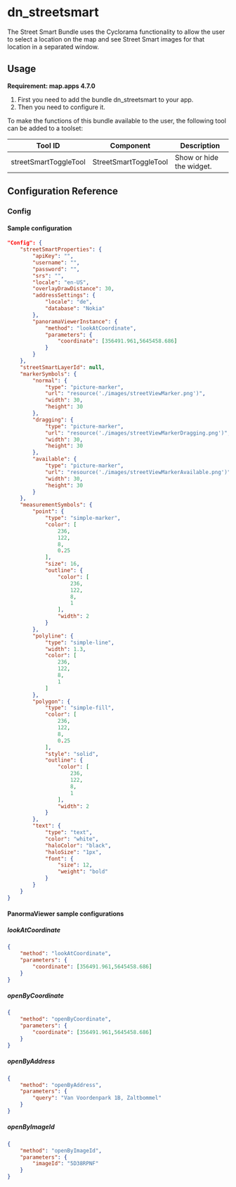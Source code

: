# dn_streetsmart
The Street Smart Bundle uses the Cyclorama functionality to allow the user to select a location on the map and see Street Smart images for that location in a separated window.

## Usage
**Requirement: map.apps 4.7.0**

1. First you need to add the bundle dn_streetsmart to your app.
2. Then you need to configure it.

To make the functions of this bundle available to the user, the following tool can be added to a toolset:

| Tool ID               | Component             | Description              |
|-----------------------|-----------------------|--------------------------|
| streetSmartToggleTool | StreetSmartToggleTool | Show or hide the widget. |

## Configuration Reference

### Config

#### Sample configuration
```json
"Config": {
    "streetSmartProperties": {
        "apiKey": "",
        "username": "",
        "password": "",
        "srs": "",
        "locale": "en-US",
        "overlayDrawDistance": 30,
        "addressSettings": {
            "locale": "de",
            "database": "Nokia"
        },
        "panoramaViewerInstance": {
            "method": "lookAtCoordinate",
            "parameters": {
                "coordinate": [356491.961,5645458.686]
            }
        }
    },
    "streetSmartLayerId": null,
    "markerSymbols": {
        "normal": {
            "type": "picture-marker",
            "url": "resource('./images/streetViewMarker.png')",
            "width": 30,
            "height": 30
        },
        "dragging": {
            "type": "picture-marker",
            "url": "resource('./images/streetViewMarkerDragging.png')",
            "width": 30,
            "height": 30
        },
        "available": {
            "type": "picture-marker",
            "url": "resource('./images/streetViewMarkerAvailable.png')",
            "width": 30,
            "height": 30
        }
    },
    "measurementSymbols": {
        "point": {
            "type": "simple-marker",
            "color": [
                236,
                122,
                8,
                0.25
            ],
            "size": 16,
            "outline": {
                "color": [
                    236,
                    122,
                    8,
                    1
                ],
                "width": 2
            }
        },
        "polyline": {
            "type": "simple-line",
            "width": 1.3,
            "color": [
                236,
                122,
                8,
                1
            ]
        },
        "polygon": {
            "type": "simple-fill",
            "color": [
                236,
                122,
                8,
                0.25
            ],
            "style": "solid",
            "outline": {
                "color": [
                    236,
                    122,
                    8,
                    1
                ],
                "width": 2
            }
        },
        "text": {
            "type": "text",
            "color": "white",
            "haloColor": "black",
            "haloSize": "1px",
            "font": {
                "size": 12,
                "weight": "bold"
            }
        }
    }
}
```

#### PanormaViewer sample configurations

##### lookAtCoordinate
```json
{
    "method": "lookAtCoordinate",
    "parameters": {
        "coordinate": [356491.961,5645458.686]
    }
}
```

##### openByCoordinate
```json
{
    "method": "openByCoordinate",
    "parameters": {
        "coordinate": [356491.961,5645458.686]
    }
}
```

##### openByAddress
```json
{
    "method": "openByAddress",
    "parameters": {
        "query": "Van Voordenpark 1B, Zaltbommel"
    }
}
```

##### openByImageId
```json
{
    "method": "openByImageId",
    "parameters": {
        "imageId": "5D38RPNF"
    }
}
```
